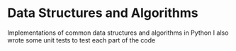 # Data Structures and Algorithms
Implementations of common data structures and algorithms in Python
I also wrote some unit tests to test each part of the code
